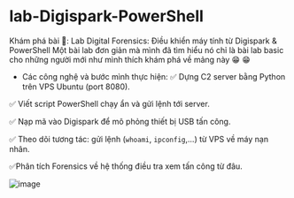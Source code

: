 # lab-Digispark-PowerShell
Khám phá bài 🤩: Lab Digital Forensics: Điều khiển máy tính từ Digispark & PowerShell 
Một bài lab đơn giản mà mình đã tìm hiểu nó chỉ là bài lab basic cho những người mới như mình thích khám phá về mảng này 😁 😁
- Các công nghệ và bước mình thực hiện:
✅ Dựng C2 server bằng Python trên VPS Ubuntu (port 8080).

✅ Viết script PowerShell chạy ẩn và gửi lệnh tới server.

✅ Nạp mã vào Digispark để mô phỏng thiết bị USB tấn công.

✅ Theo dõi tương tác: gửi lệnh (`whoami`, `ipconfig`,...) từ VPS về máy nạn nhân.

✅Phân tích Forensics về hệ thống điều tra xem tấn công từ đâu.


![image](https://github.com/user-attachments/assets/c215df16-0e51-4257-8fde-78f2089ec033)
